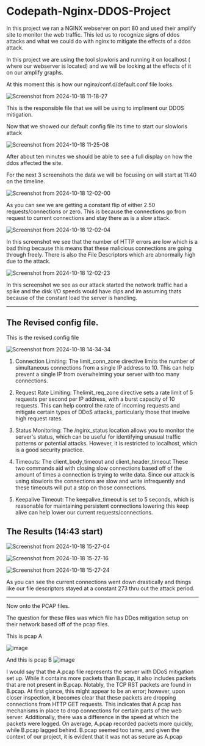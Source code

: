 # Codepath-Nginx-DDOS-Project

In this project we ran a NGINX webserver on port 80 and used their amplify site to monitor the web traffic. This led us to rocognize signs of ddos attacks and what we could do with nginx to mitigate the effects of a ddos attack.

In this project we are using the tool slowloris and running it on localhost ( where our webserver is located) and we will be looking at the effects of it on our amplify graphs.

At this moment this is how our nginx/conf.d/default.conf file looks.

![Screenshot from 2024-10-18 11-18-27](https://github.com/user-attachments/assets/f4706313-623d-42d5-90a1-58d5f254e54f)

This is the responsible file that we will be using to impliment our DDOS mitigation.

Now that we showed our default config file its time to start our slowloris attack

![Screenshot from 2024-10-18 11-25-08](https://github.com/user-attachments/assets/25c66b95-a4ec-42f8-948c-c8fadbf8dee0)

After about ten minutes we should be able to see a full display on how the ddos affected the site.

For the next 3 screenshots the data we will be focusing on will start at 11:40 on the timeline.

![Screenshot from 2024-10-18 12-02-00](https://github.com/user-attachments/assets/b447ed81-d716-4337-a55f-7bed6d51e87a)

As you can see we are getting a constant flip of either 2.50 requests/connections or zero. This is because the connections go from request to current connections and stay there as is a slow attack.

![Screenshot from 2024-10-18 12-02-04](https://github.com/user-attachments/assets/17a0321b-232a-4e84-92da-1cd9bb221b27)

In this screenshot we see that the number of HTTP errors are low which is a bad thing because this means that these malicious connections are going through freely. 
There is also the File Descriptors which are abnormally high due to the attack.

![Screenshot from 2024-10-18 12-02-23](https://github.com/user-attachments/assets/b82729f0-f8b2-4ff6-ae5a-de9060bed780)

In this screenshot we see as our attack started the network traffic had a spike and the disk I/O speeds would have dips and im assuming thats because of the constant load the server is handling.

------------------------------------------------------------------------------------------------------------------------------------------------------------------------------------------------------
## The Revised config file.

This is the revised config file


![Screenshot from 2024-10-18 14-34-34](https://github.com/user-attachments/assets/ec9e08e7-6e58-489f-8eb6-1a773d78c123)


1. Connection Limiting: 
The limit_conn_zone
directive limits the number of simultaneous connections from a single IP address to 10. This can help prevent a single IP from overwhelming your server with too many connections.

2. Request Rate Limiting:
Thelimit_req_zone
directive sets a rate limit of 5 requests per second per IP address, with a burst capacity of 10 requests. This can help control the rate of incoming requests and mitigate certain types of DDoS attacks, particularly those that involve high request rates.

4. Status Monitoring: The /nginx_status
location allows you to monitor the server's status, which can be useful for identifying unusual traffic patterns or potential attacks. However, it is restricted to localhost, which is a good security practice.

5. Timeouts: The client_body_timeout and client_header_timeout
  These two commands aid with closing slow connections based off of the amount of times a connection is trying to write data. Since our attack is using slowloris the connections are slow and write infrequently and these timeouts will put a stop on those connections.

6. Keepalive Timeout: The keepalive_timeout is set to 5 seconds, which is reasonable for maintaining persistent connections lowering this keep alive can help lower our current requests/connections.

## The Results (14:43 start)

![Screenshot from 2024-10-18 15-27-04](https://github.com/user-attachments/assets/1c6a7f89-c669-48d5-8007-a42ea5fe3cc8)


![Screenshot from 2024-10-18 15-27-16](https://github.com/user-attachments/assets/bdb0ef3f-bf2a-4ce8-9b1e-f1242d682aa2)


![Screenshot from 2024-10-18 15-27-24](https://github.com/user-attachments/assets/f6571eba-33d9-4fc8-a2c1-182e3f0d9338)


As you can see the current connections went down drastically and things like our file descriptors stayed at a constant 273 thru out the attack period.

----------------------------------------------------------------------------------------------------------------------------------------------------------------------------------------------

Now onto the PCAP files.


The question for these files was which file has DDos mitigation setup on their network based off of the pcap files. 

This is pcap A

![image](https://github.com/user-attachments/assets/538649a0-edb6-4ffc-aa62-e75a20143056)

And this is pcap B
![image](https://github.com/user-attachments/assets/c6d6d55e-4455-4fbf-85b6-e461305e125d)



I would say that the A.pcap file represents the server with DDoS mitigation set up. While it contains more packets than B.pcap, it also includes packets that are not present in B.pcap. Notably, the TCP RST packets are found in B.pcap. At first glance, this might appear to be an error; however, upon closer inspection, it becomes clear that these packets are dropping connections from HTTP GET requests. This indicates that A.pcap has mechanisms in place to drop connections for certain parts of the web server. Additionally, there was a difference in the speed at which the packets were logged. On average, A.pcap recorded packets more quickly, while B.pcap lagged behind. B.pcap seemed too tame, and given the context of our project, it is evident that it was not as secure as A.pcap
